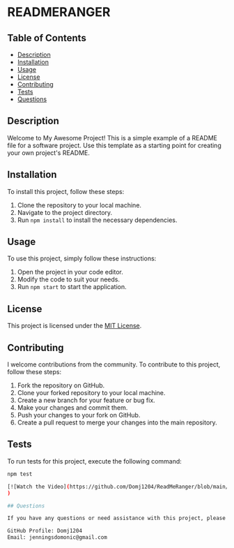 # READMERANGER

## Table of Contents

- [Description](#description)
- [Installation](#installation)
- [Usage](#usage)
- [License](#license)
- [Contributing](#contributing)
- [Tests](#tests)
- [Questions](#questions)

## Description

Welcome to My Awesome Project! This is a simple example of a README file for a software project. Use this template as a starting point for creating your own project's README.

## Installation

To install this project, follow these steps:

1. Clone the repository to your local machine.
2. Navigate to the project directory.
3. Run `npm install` to install the necessary dependencies.

## Usage

To use this project, simply follow these instructions:

1. Open the project in your code editor.
2. Modify the code to suit your needs.
3. Run `npm start` to start the application.

## License

This project is licensed under the [MIT License](https://opensource.org/licenses/MIT).

## Contributing

I welcome contributions from the community. To contribute to this project, follow these steps:

1. Fork the repository on GitHub.
2. Clone your forked repository to your local machine.
3. Create a new branch for your feature or bug fix.
4. Make your changes and commit them.
5. Push your changes to your fork on GitHub.
6. Create a pull request to merge your changes into the main repository.

## Tests

To run tests for this project, execute the following command:

```bash
npm test

[![Watch the Video](https://github.com/Domj1204/ReadMeRanger/blob/main/assets/your_thumbnail_image.jpg)](https://github.com/Domj1204/ReadMeRanger/assets/148828606/60d1b243-2315-4426-9fdc-a000da5ecef1)
)

## Questions

If you have any questions or need assistance with this project, please feel free to reach out:

GitHub Profile: Domj1204
Email: jenningsdomonic@gmail.com
